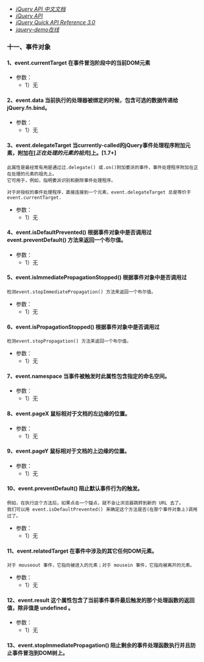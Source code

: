* [*jQuery API 中文文档*](http://jquery.cuishifeng.cn/jQuery_html_ownerDocument.html)
* [*jQuery API*](http://www.css88.com/jqapi-1.9/)
* [*jQuery Quick API Reference 3.0*](https://oscarotero.com/jquery/)
* [*jquery-demo在线*](http://www.365mini.com/diy.php?f=jquery-selector-demo)

### 十一、事件对象

#### 1、event.currentTarget 在事件冒泡阶段中的当前DOM元素
* 参数：
    * 1）无


#### 2、event.data 当前执行的处理器被绑定的时候，包含可选的数据传递给jQuery.fn.bind。
* 参数：
    * 1）无

#### 3、event.delegateTarget 当currently-called的jQuery事件处理程序附加元素，附加在[*正在处理的元素的祖先*]上。[1.7+]
    此属性是最经常有用是通过过.delegate() 或.on()附加委派的事件，事件处理程序附加在正在处理的元素的祖先上。
    它可用于，例如，指明委派识别和删除事件处理程序。 

    对于非授权的事件处理程序，直接连接到一个元素，event.delegateTarget 总是等价于event.currentTarget.
* 参数：
    * 1）无

#### 4、event.isDefaultPrevented() 根据事件对象中是否调用过 event.preventDefault() 方法来返回一个布尔值。
* 参数：
    * 1）无

#### 5、event.isImmediatePropagationStopped() 根据事件对象中是否调用过 
    检测event.stopImmediatePropagation() 方法来返回一个布尔值。
* 参数：
    * 1）无

#### 6、event.isPropagationStopped() 根据事件对象中是否调用过 
    检测event.stopPropagation() 方法来返回一个布尔值。
* 参数：
    * 1）无

#### 7、event.namespace 当事件被触发时此属性包含指定的命名空间。
* 参数：
    * 1）无

#### 8、event.pageX 鼠标相对于文档的左边缘的位置。
* 参数：
    * 1）无

#### 9、event.pageY 鼠标相对于文档的上边缘的位置。
* 参数：
    * 1）无

#### 10、event.preventDefault() 阻止默认事件行为的触发。
    例如，在执行这个方法后，如果点击一个锚点，就不会让浏览器跳转到新的 URL 去了。
    我们可以用 event.isDefaultPrevented() 来确定这个方法是否(在那个事件对象上)调用过了。
* 参数：
    * 1）无

#### 11、event.relatedTarget 在事件中涉及的其它任何DOM元素。
    对于 mouseout 事件，它指向被进入的元素；对于 mousein 事件，它指向被离开的元素。
* 参数：
    * 1）无

#### 12、event.result 这个属性包含了当前事件事件最后触发的那个处理函数的返回值，除非值是 undefined 。
* 参数：
    * 1）无

#### 13、event.stopImmediatePropagation() 阻止剩余的事件处理函数执行并且防止事件冒泡到DOM树上。




